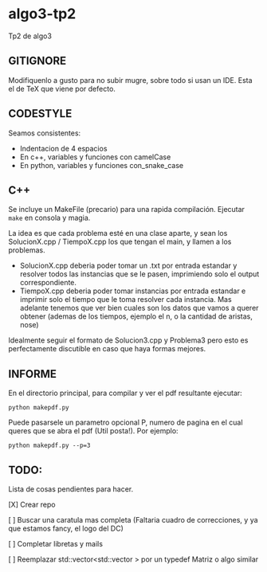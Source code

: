 # algo3-tp2
Tp2 de algo3

## GITIGNORE
Modifiquenlo a gusto para no subir mugre, sobre todo si usan un IDE.
Esta el de TeX que viene por defecto.


## CODESTYLE
Seamos consistentes:
- Indentacion de 4 espacios
- En c++, variables y funciones con camelCase
- En python, variables y funciones con_snake_case


## C++
Se incluye un MakeFile (precario) para una rapida compilación. Ejecutar ```make``` en consola y magia.

La idea es que cada problema esté en una clase aparte, y sean los SolucionX.cpp / TiempoX.cpp los que tengan el main, y llamen a los problemas.
- SolucionX.cpp deberia poder tomar un .txt por entrada estandar y resolver todos las instancias que se le pasen, imprimiendo solo el output correspondiente.
- TiempoX.cpp deberia poder tomar instancias por entrada estandar e imprimir solo el tiempo que le toma resolver cada instancia. Mas adelante tenemos que ver bien cuales son los datos que vamos a querer obtener (ademas de los tiempos, ejemplo el n, o la cantidad de aristas, nose)

Idealmente seguir el formato de Solucion3.cpp y Problema3 pero esto es perfectamente discutible en caso que haya formas mejores.


## INFORME

En el directorio principal, para compilar y ver el pdf resultante ejecutar:
```
python makepdf.py
```
Puede pasarsele un parametro opcional P, numero de pagina en el cual queres que se abra el pdf (Util posta!).
Por ejemplo:

```
python makepdf.py --p=3
```


## TODO:
Lista de cosas pendientes para hacer.

[X] Crear repo

[ ] Buscar una caratula mas completa (Faltaria cuadro de correcciones, y ya que estamos fancy, el logo del DC)

[ ] Completar libretas y mails

[ ] Reemplazar std::vector<std::vector<int> > por un typedef Matriz o algo similar